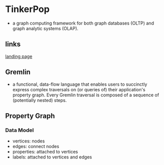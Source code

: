 # TinkerPop

- a graph computing framework for both graph databases (OLTP) and graph analytic systems (OLAP).

## links

[landing page](https://tinkerpop.apache.org/)

## Gremlin

- a functional, data-flow language that enables users to succinctly express complex traversals on (or queries of) their application's property graph. Every Gremlin traversal is composed of a sequence of (potentially nested) steps.

## Property Graph

### Data Model

- vertices: nodes
- edges: connect nodes
- properties: attached to vertices
- labels: attached to vertices and edges
